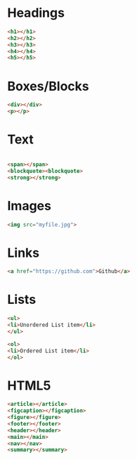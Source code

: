# Headings

```html
<h1></h1>
<h2></h2>
<h3></h3>
<h4></h4>
<h5></h5>
```

# Boxes/Blocks
```html
<div></div>
<p></p>
```

# Text
```html

<span></span>
<blockquote><blockquote>
<strong></strong>
```

# Images
```html
<img src="myfile.jpg">
```

# Links
```html
<a href="https://github.com">Github</a>
```

# Lists
```html
<ul>
<li>Unordered List item</li>
</ul>
```

```html
<ol>
<li>Ordered List item</li>
</ol>
```

# HTML5

```html
<article></article>
<figcaption></figcaption>
<figure></figure>
<footer></footer>
<header></header>
<main></main>
<nav></nav>
<summary></summary>
```
